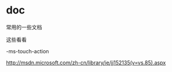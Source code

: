 doc
===

常用的一些文档


这些看看

-ms-touch-action

http://msdn.microsoft.com/zh-cn/library/ie/jj152135(v=vs.85).aspx



